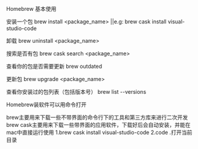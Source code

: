 Homebrew 基本使用

安装一个包
brew install <package_name> ||e.g: brew cask install visual-studio-code

卸载
brew uninstall <package_name>

搜索是否有包
brew cask search <package_name> 

查看你的包是否需要更新
brew outdated

更新包
brew upgrade <package_name> 

查看你安装过的包列表（包括版本号）
brew list --versions  


Homebrew装软件可以用命令打开

brew主要用来下载一些不带界面的命令行下的工具和第三方库来进行二次开发
brew cask主要用来下载一些带界面的应用软件，下载好后会自动安装，并能在mac中直接运行使用
1.brew cask install visual-studio-code
2.code .打开当前目录